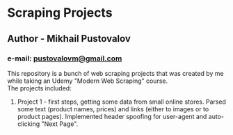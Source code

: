 # Scraping Projects
## Author - Mikhail Pustovalov
### e-mail: pustovalovm@gmail.com

This repository is a bunch of web scraping projects that was created by me while taking an Udemy "Modern Web Scraping" course.\
The projects included:
1) Project 1 - first steps, getting some data from small online stores. Parsed some text (product names, prices) and links (either to images or to product pages). Implemented header spoofing for user-agent and auto-clicking "Next Page".